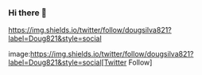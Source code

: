 ### Hi there 👋
https://img.shields.io/twitter/follow/dougsilva821?label=Doug821&style=social

<!--
**Doug821/Doug821** is a ✨ _special_ ✨ repository because its `README.md` (this file) appears on your GitHub profile.

Here are some ideas to get you started:

- 🔭 I’m currently working on ...
- 🌱 I’m currently learning ...
- 👯 I’m looking to collaborate on ...
- 🤔 I’m looking for help with ...
- 💬 Ask me about ...
- 📫 How to reach me: ...
- 😄 Pronouns: ...
- ⚡ Fun fact: ...
-->

image:https://img.shields.io/twitter/follow/dougsilva821?label=Doug821&style=social[Twitter Follow]
